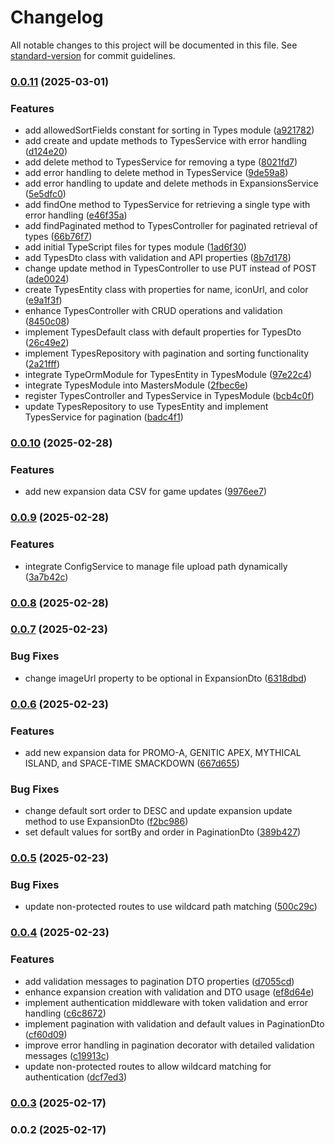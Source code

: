 # Changelog

All notable changes to this project will be documented in this file. See [standard-version](https://github.com/conventional-changelog/standard-version) for commit guidelines.

### [0.0.11](https://github.com/hishamktd/pokemon-api/compare/v0.0.10...v0.0.11) (2025-03-01)


### Features

* add allowedSortFields constant for sorting in Types module ([a921782](https://github.com/hishamktd/pokemon-api/commit/a9217820fa1ebea50f1c4bcab94563c4057157f5))
* add create and update methods to TypesService with error handling ([d124e20](https://github.com/hishamktd/pokemon-api/commit/d124e20e9e3853d5cfb70d91f3fd0b574afe609b))
* add delete method to TypesService for removing a type ([8021fd7](https://github.com/hishamktd/pokemon-api/commit/8021fd787930c4787316424c612da2c32628d27a))
* add error handling to delete method in TypesService ([9de59a8](https://github.com/hishamktd/pokemon-api/commit/9de59a84947e0a1b0b1427590f9a8b7c554d4ba9))
* add error handling to update and delete methods in ExpansionsService ([5e5dfc0](https://github.com/hishamktd/pokemon-api/commit/5e5dfc08c1042ce73a9d32c7bc83f85c81ff3615))
* add findOne method to TypesService for retrieving a single type with error handling ([e46f35a](https://github.com/hishamktd/pokemon-api/commit/e46f35adf901cf92d05f6f4a0dcf710ffc5745c2))
* add findPaginated method to TypesController for paginated retrieval of types ([66b76f7](https://github.com/hishamktd/pokemon-api/commit/66b76f7e4c7cfb6912e62f8291a35efca3f925da))
* add initial TypeScript files for types module ([1ad6f30](https://github.com/hishamktd/pokemon-api/commit/1ad6f3049c079d0e97c64fca014e7122190cb6a0))
* add TypesDto class with validation and API properties ([8b7d178](https://github.com/hishamktd/pokemon-api/commit/8b7d17848e8c756e09e864a1800dca18a6a4cbf9))
* change update method in TypesController to use PUT instead of POST ([ade0024](https://github.com/hishamktd/pokemon-api/commit/ade00247b233288708b757ef64098431c22455e4))
* create TypesEntity class with properties for name, iconUrl, and color ([e9a1f3f](https://github.com/hishamktd/pokemon-api/commit/e9a1f3f53f2bc1ec82890ddf522d68d7fc003d0f))
* enhance TypesController with CRUD operations and validation ([8450c08](https://github.com/hishamktd/pokemon-api/commit/8450c0868fcbbd3b6cf031632db94047dbfd5730))
* implement TypesDefault class with default properties for TypesDto ([26c49e2](https://github.com/hishamktd/pokemon-api/commit/26c49e2937af1f887abedcdee95f2403c0caff71))
* implement TypesRepository with pagination and sorting functionality ([2a21fff](https://github.com/hishamktd/pokemon-api/commit/2a21fff5e6cd41e6289b51664bd1b24e0255ae4a))
* integrate TypeOrmModule for TypesEntity in TypesModule ([97e22c4](https://github.com/hishamktd/pokemon-api/commit/97e22c4c8344ec569740d4b08aea3abf79a99eaa))
* integrate TypesModule into MastersModule ([2fbec6e](https://github.com/hishamktd/pokemon-api/commit/2fbec6ee1b91e295d744075d2240d8e4abbcbde8))
* register TypesController and TypesService in TypesModule ([bcb4c0f](https://github.com/hishamktd/pokemon-api/commit/bcb4c0f25f5a441078cc3198ddf5b94cf272bfb5))
* update TypesRepository to use TypesEntity and implement TypesService for pagination ([badc4f1](https://github.com/hishamktd/pokemon-api/commit/badc4f1d6a1916d6de23c47646ef6af885266e98))

### [0.0.10](https://github.com/hishamktd/pokemon-api/compare/v0.0.9...v0.0.10) (2025-02-28)


### Features

* add new expansion data CSV for game updates ([9976ee7](https://github.com/hishamktd/pokemon-api/commit/9976ee7d7fe345099d8530b172de93c79e28c073))

### [0.0.9](https://github.com/hishamktd/pokemon-api/compare/v0.0.8...v0.0.9) (2025-02-28)


### Features

* integrate ConfigService to manage file upload path dynamically ([3a7b42c](https://github.com/hishamktd/pokemon-api/commit/3a7b42c3b89f0d2758d3710fcdf1d8ff20c66504))

### [0.0.8](https://github.com/hishamktd/pokemon-api/compare/v0.0.7...v0.0.8) (2025-02-28)

### [0.0.7](https://github.com/hishamktd/pokemon-api/compare/v0.0.6...v0.0.7) (2025-02-23)


### Bug Fixes

* change imageUrl property to be optional in ExpansionDto ([6318dbd](https://github.com/hishamktd/pokemon-api/commit/6318dbd58c0970ea96567fb70696ace32d15ca55))

### [0.0.6](https://github.com/hishamktd/pokemon-api/compare/v0.0.5...v0.0.6) (2025-02-23)


### Features

* add new expansion data for PROMO-A, GENITIC APEX, MYTHICAL ISLAND, and SPACE-TIME SMACKDOWN ([667d655](https://github.com/hishamktd/pokemon-api/commit/667d655827bb080f9b0623a0dc75f690e75c17a3))


### Bug Fixes

* change default sort order to DESC and update expansion update method to use ExpansionDto ([f2bc986](https://github.com/hishamktd/pokemon-api/commit/f2bc9869edf14dbe1e6533bb4d4d7a63172ddeff))
* set default values for sortBy and order in PaginationDto ([389b427](https://github.com/hishamktd/pokemon-api/commit/389b427bffa54f9fad3f28726d1f695a26a55c39))

### [0.0.5](https://github.com/hishamktd/pokemon-api/compare/v0.0.4...v0.0.5) (2025-02-23)


### Bug Fixes

* update non-protected routes to use wildcard path matching ([500c29c](https://github.com/hishamktd/pokemon-api/commit/500c29c5ffffafb5d60f1f48f4669f18532adbca))

### [0.0.4](https://github.com/hishamktd/pokemon-api/compare/v0.0.3...v0.0.4) (2025-02-23)


### Features

* add validation messages to pagination DTO properties ([d7055cd](https://github.com/hishamktd/pokemon-api/commit/d7055cd072c00f31d565a920b173bcc4b0ef9f14))
* enhance expansion creation with validation and DTO usage ([ef8d64e](https://github.com/hishamktd/pokemon-api/commit/ef8d64eecf2a6613d6442f7c7b193aecc679c9aa))
* implement authentication middleware with token validation and error handling ([c6c8672](https://github.com/hishamktd/pokemon-api/commit/c6c8672ab05b11d8386625ea5b638d0384a8e94a))
* implement pagination with validation and default values in PaginationDto ([cf60d09](https://github.com/hishamktd/pokemon-api/commit/cf60d095c45be44bea0739a7c2c46366b2b5958c))
* improve error handling in pagination decorator with detailed validation messages ([c19913c](https://github.com/hishamktd/pokemon-api/commit/c19913c42fdbdeb892ec2568a5e0bd52658d305b))
* update non-protected routes to allow wildcard matching for authentication ([dcf7ed3](https://github.com/hishamktd/pokemon-api/commit/dcf7ed347fdbb3495997315318a0d0c3d7cf9bfd))

### [0.0.3](https://github.com/hishamktd/pokemon-api/compare/v0.0.2...v0.0.3) (2025-02-17)

### 0.0.2 (2025-02-17)
